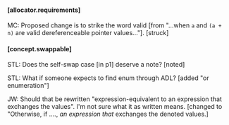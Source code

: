 #### [allocator.requirements]
MC: Proposed change is to strike the word valid [from "...when `a` and `(a + n)` are
valid dereferenceable pointer values..."]. [struck]

#### [concept.swappable]
STL: Does the self-swap case [in p1] deserve a note? [noted]

STL: What if someone expects to find enum through ADL? [added "or enumeration"]

JW: Should that be rewritten "expression-equivalent to an expression that exchanges the values". I'm not sure what it as written means. [changed to "Otherwise, if ...., *an expression that* exchanges the denoted values.]
